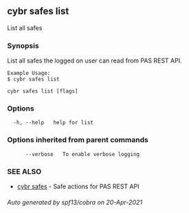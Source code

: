 ## cybr safes list

List all safes

### Synopsis

List all safes the logged on user can read from PAS REST API.
	
	Example Usage:
	$ cybr safes list

```
cybr safes list [flags]
```

### Options

```
  -h, --help   help for list
```

### Options inherited from parent commands

```
      --verbose   To enable verbose logging
```

### SEE ALSO

* [cybr safes](cybr_safes.md)	 - Safe actions for PAS REST API

###### Auto generated by spf13/cobra on 20-Apr-2021
